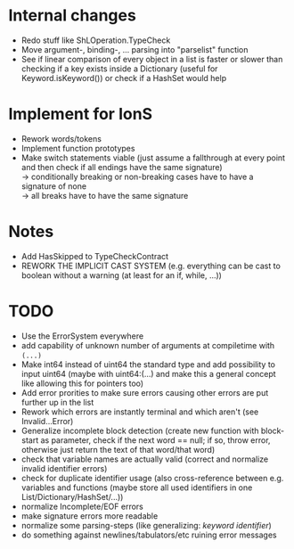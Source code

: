 # Internal changes
- Redo stuff like ShLOperation.TypeCheck
- Move argument-, binding-, ... parsing into "parselist" function
- See if linear comparison of every object in a list is faster or slower than checking if a key exists inside a Dictionary (useful for Keyword.isKeyword()) or check if a HashSet would help

# Implement for IonS
- Rework words/tokens
- Implement function prototypes
- Make switch statements viable (just assume a fallthrough at every point and then check if all endings have the same signature) \
-> conditionally breaking or non-breaking cases have to have a signature of none \
-> all breaks have to have the same signature

# Notes
- Add HasSkipped to TypeCheckContract
- REWORK THE IMPLICIT CAST SYSTEM (e.g. everything can be cast to boolean without a warning (at least for an if, while, ...))

# TODO
- Use the ErrorSystem everywhere
- add capability of unknown number of arguments at compiletime with ```(...)```
- Make int64 instead of uint64 the standard type and add possibility to input uint64 (maybe with uint64:(...) and make this a general concept like allowing this for pointers too)
- Add error prorities to make sure errors causing other errors are put further up in the list
- Rework which errors are instantly terminal and which aren't (see Invalid...Error)
- Generalize incomplete block detection (create new function with block-start as parameter, check if the next word == null; if so, throw error, otherwise just return the text of that word/that word)
- check that variable names are actually valid (correct and normalize invalid identifier errors)
- check for duplicate identifier usage (also cross-reference between e.g. variables and functions (maybe store all used identifiers in one List/Dictionary/HashSet/...))
- normalize Incomplete/EOF errors
- make signature errors more readable
- normalize some parsing-steps (like generalizing: *keyword* *identifier*)
- do something against newlines/tabulators/etc ruining error messages
